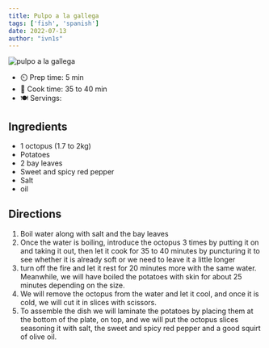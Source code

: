 ```yaml
---
title: Pulpo a la gallega
tags: ['fish', 'spanish']
date: 2022-07-13
author: "ivn1s"
---
```


![pulpo a la gallega](/pix/pulpo-gallega.webp)

- ⏲️ Prep time: 5 min
- 🍳 Cook time: 35 to 40 min
- 🍽️ Servings:

## Ingredients

- 1 octopus (1.7 to 2kg)
- Potatoes
- 2 bay leaves
- Sweet and spicy red pepper
- Salt
- oil

## Directions

1. Boil water along with salt and the bay leaves
2. Once the water is boiling, introduce the octopus 3 times by putting it on and taking it out, then let it cook for 35
   to 40 minutes by puncturing it to see whether it is already soft or we need to leave it a little longer
3. turn off the fire and let it rest for 20 minutes more with the same water. Meanwhile, we will have boiled the
   potatoes with skin for about 25 minutes depending on the size.
4. We will remove the octopus from the water and let it cool, and once it is cold, we will cut it in slices with
   scissors.
5. To assemble the dish we will laminate the potatoes by placing them at the bottom of the plate, on top, and we will put
   the octopus slices seasoning it with salt, the sweet and spicy red pepper and a good squirt of olive oil.
